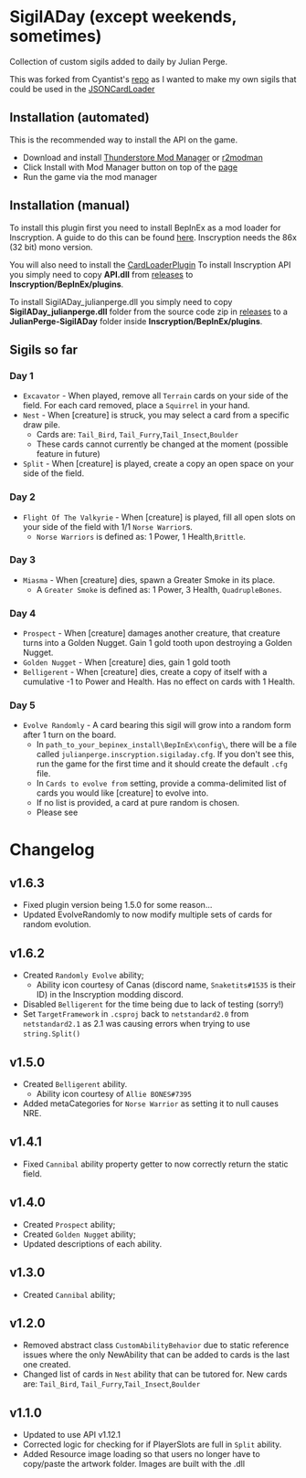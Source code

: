 # SigilADay (except weekends, sometimes)
Collection of custom sigils added to daily by Julian Perge.

This was forked from Cyantist's [repo](https://github.com/ScottWilson0903/SigilADay/) as I wanted to make my own sigils that could be used in the [JSONCardLoader](https://github.com/MADH95/JSONLoaderPlugin)

## Installation (automated)
This is the recommended way to install the API on the game.

- Download and install [Thunderstore Mod Manager](https://www.overwolf.com/app/Thunderstore-Thunderstore_Mod_Manager) or [r2modman](https://timberborn.thunderstore.io/package/ebkr/r2modman/)
- Click Install with Mod Manager button on top of the [page](https://inscryption.thunderstore.io/package/Cyantist/SigilADay/)
- Run the game via the mod manager

## Installation (manual)
To install this plugin first you need to install BepInEx as a mod loader for Inscryption. A guide to do this can be found [here](https://docs.bepinex.dev/articles/user_guide/installation/index.html#where-to-download-bepinex). Inscryption needs the 86x (32 bit) mono version.

You will also need to install the [CardLoaderPlugin](https://github.com/ScottWilson0903/InscryptionAPI)
To install Inscryption API you simply need to copy **API.dll** from [releases](https://github.com/ScottWilson0903/InscryptionAPI/releases) to **Inscryption/BepInEx/plugins**.

To install SigilADay_julianperge.dll you simply need to copy **SigilADay_julianperge.dll** folder from the source code zip in [releases](https://github.com/julian-perge/SigilADay/releases) to a **JulianPerge-SigilADay** folder inside **Inscryption/BepInEx/plugins**.

## Sigils so far
### Day 1
- `Excavator` - When played, remove all `Terrain` cards on your side of the field. For each card removed, place a `Squirrel` in your hand.
- `Nest` - When [creature] is struck, you may select a card from a specific draw pile.
  * Cards are: `Tail_Bird`, `Tail_Furry`,`Tail_Insect`,`Boulder`
  * These cards cannot currently be changed at the moment (possible feature in future)
- `Split` - When [creature] is played, create a copy an open space on your side of the field.

### Day 2
- `Flight Of The Valkyrie` - When [creature] is played, fill all open slots on your side of the field with 1/1 `Norse Warrior`s.
  * `Norse Warriors` is defined as: 1 Power, 1 Health,`Brittle`.

### Day 3
- `Miasma` - When [creature] dies, spawn a Greater Smoke in its place.
  * A `Greater Smoke` is defined as: 1 Power, 3 Health, `QuadrupleBones`.

### Day 4
- `Prospect` - When [creature] damages another creature, that creature turns into a Golden Nugget. Gain 1 gold tooth upon destroying a Golden Nugget.
- `Golden Nugget` - When [creature] dies, gain 1 gold tooth
- `Belligerent` - When [creature] dies, create a copy of itself with a cumulative -1 to Power and Health. Has no effect on cards with 1 Health.

### Day 5
- `Evolve Randomly` - A card bearing this sigil will grow into a random form after 1 turn on the board.
  * In `path_to_your_bepinex_install\BepInEx\config\`, there will be a file called `julianperge.inscryption.sigiladay.cfg`. If you don't see this, run the game for the first time and it should create the default `.cfg` file.
  * In `Cards to evolve from` setting, provide a comma-delimited list of cards you would like [creature] to evolve into.
  * If no list is provided, a card at pure random is chosen.
  * Please see []()

# Changelog

## v1.6.3
- Fixed plugin version being 1.5.0 for some reason...
- Updated EvolveRandomly to now modify multiple sets of cards for random evolution.

## v1.6.2
- Created `Randomly Evolve` ability;
  * Ability icon courtesy of Canas (discord name, `Snaketits#1535` is their ID) in the Inscryption modding discord.
- Disabled `Belligerent` for the time being due to lack of testing (sorry!)
- Set `TargetFramework` in `.csproj` back to `netstandard2.0` from `netstandard2.1` as 2.1 was causing errors when trying to use `string.Split()`

## v1.5.0
- Created `Belligerent` ability.
  * Ability icon courtesy of `Allie BONES#7395`
- Added metaCategories for `Norse Warrior` as setting it to null causes NRE.

## v1.4.1
- Fixed `Cannibal` ability property getter to now correctly return the static field.

## v1.4.0
- Created `Prospect` ability;
- Created `Golden Nugget` ability;
- Updated descriptions of each ability.

## v1.3.0
- Created `Cannibal` ability;

## v1.2.0
- Removed abstract class `CustomAbilityBehavior` due to static reference issues where the only NewAbility that can be added to cards is the last one created.
- Changed list of cards in `Nest` ability that can be tutored for. New cards are: `Tail_Bird`, `Tail_Furry`,`Tail_Insect`,`Boulder`

## v1.1.0
- Updated to use API v1.12.1
- Corrected logic for checking for if PlayerSlots are full in `Split` ability.
- Added Resource image loading so that users no longer have to copy/paste the artwork folder. Images are built with the .dll
